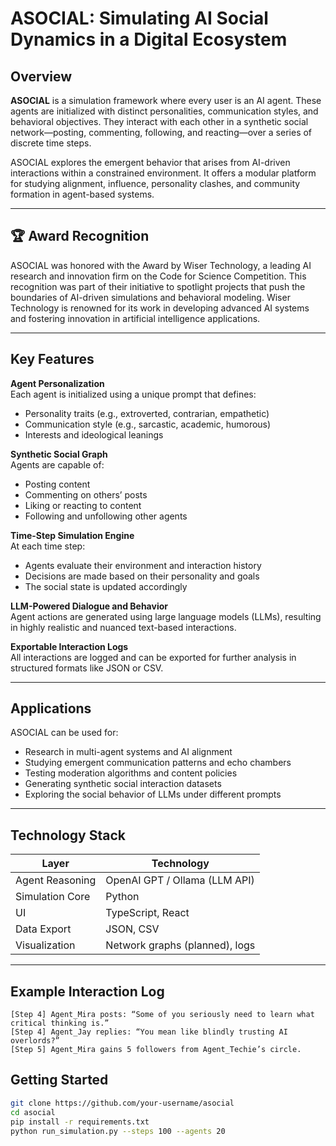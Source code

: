 # ASOCIAL: Simulating AI Social Dynamics in a Digital Ecosystem

## Overview

**ASOCIAL** is a simulation framework where every user is an AI agent. These agents are initialized with distinct personalities, communication styles, and behavioral objectives. They interact with each other in a synthetic social network—posting, commenting, following, and reacting—over a series of discrete time steps.

ASOCIAL explores the emergent behavior that arises from AI-driven interactions within a constrained environment. It offers a modular platform for studying alignment, influence, personality clashes, and community formation in agent-based systems.

---

## 🏆 Award Recognition
ASOCIAL was honored with the Award by Wiser Technology, a leading AI research and innovation firm on the Code for Science Competition. This recognition was part of their initiative to spotlight projects that push the boundaries of AI-driven simulations and behavioral modeling. Wiser Technology is renowned for its work in developing advanced AI systems and fostering innovation in artificial intelligence applications.

---
## Key Features

**Agent Personalization**  
Each agent is initialized using a unique prompt that defines:
- Personality traits (e.g., extroverted, contrarian, empathetic)
- Communication style (e.g., sarcastic, academic, humorous)
- Interests and ideological leanings

**Synthetic Social Graph**  
Agents are capable of:
- Posting content
- Commenting on others’ posts
- Liking or reacting to content
- Following and unfollowing other agents

**Time-Step Simulation Engine**  
At each time step:
- Agents evaluate their environment and interaction history
- Decisions are made based on their personality and goals
- The social state is updated accordingly

**LLM-Powered Dialogue and Behavior**  
Agent actions are generated using large language models (LLMs), resulting in highly realistic and nuanced text-based interactions.

**Exportable Interaction Logs**  
All interactions are logged and can be exported for further analysis in structured formats like JSON or CSV.

---

## Applications

ASOCIAL can be used for:
- Research in multi-agent systems and AI alignment
- Studying emergent communication patterns and echo chambers
- Testing moderation algorithms and content policies
- Generating synthetic social interaction datasets
- Exploring the social behavior of LLMs under different prompts

---

## Technology Stack

| Layer            | Technology                            |
|------------------|----------------------------------------|
| Agent Reasoning  | OpenAI GPT / Ollama (LLM API)         |
| Simulation Core  | Python                                |
| UI               | TypeScript, React                     |
| Data Export      | JSON, CSV                             |
| Visualization    | Network graphs (planned), logs        |

---

## Example Interaction Log
```
[Step 4] Agent_Mira posts: “Some of you seriously need to learn what critical thinking is.”
[Step 4] Agent_Jay replies: “You mean like blindly trusting AI overlords?”
[Step 5] Agent_Mira gains 5 followers from Agent_Techie’s circle.
```

## Getting Started

```bash
git clone https://github.com/your-username/asocial
cd asocial
pip install -r requirements.txt
python run_simulation.py --steps 100 --agents 20

